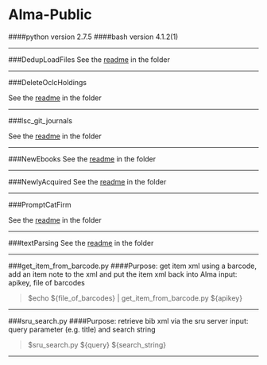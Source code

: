 # Alma-Public
####python version 2.7.5
####bash version 4.1.2(1)

----------------------------------------------

###DedupLoadFiles
See the [readme](https://github.com/Emory-LCS/Alma-Public/blob/master/DedupLoadFiles/README.md) in the folder

-----------------------------------------------

###DeleteOclcHoldings

See the [readme](https://github.com/Emory-LCS/Alma-Public/blob/master/DeleteOclcHoldings/README.md) in the folder

-----------------------------------------------

###lsc_git_journals

See the [readme](https://github.com/Emory-LCS/Alma-Public/blob/master/lsc_git_journals/README.md) in the folder

-------------------------------------------------

###NewEbooks
See the [readme](https://github.com/Emory-LCS/Alma-Public/blob/master/NewEbooks/README.md) in the folder

------------------------------------------------

###NewlyAcquired
See the [readme](https://github.com/Emory-LCS/Alma-Public/blob/master/NewlyAcquired/Readme.md) in the folder

-----------------------------------------------

###PromptCatFirm

See the [readme](https://github.com/Emory-LCS/Alma-Public/blob/master/PromptCatFirm/README.md) in the folder

-----------------------------------------------

###textParsing
See the [readme](https://github.com/Emory-LCS/Alma-Public/blob/master/textParsing/README.md) in the folder

------------------------------------------------

###get_item_from_barcode.py
####Purpose: get item xml using a barcode, add an item note to the xml and put the item xml back into Alma
input: apikey, file of barcodes
>$echo ${file_of_barcodes} | get_item_from_barcode.py ${apikey}

-----------------------------------------------

###sru_search.py
####Purpose: retrieve bib xml via the sru server
input: query parameter (e.g. title) and search string
>$sru_search.py ${query} ${search_string}

-----------------------------------------------
